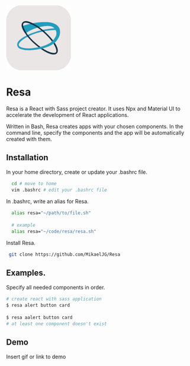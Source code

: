 
![Logo](https://github.com/MikaelJG/resa/blob/master/assets/resa_logo3.png)

# Resa

Resa is a React with Sass project creator. It uses Npx and Material UI to accelerate the development of React applications.

Written in Bash, Resa creates apps with your chosen components. In the command line, specify the components and the app will be automatically created with them.
## Installation
In your home directory, create or update your .bashrc file.
```bash
  cd # move to home
  vim .bashrc # edit your .bashrc file
```
In .bashrc, write an alias for Resa.
```bash
  alias resa="~/path/to/file.sh"

  # example
  alias resa="~/code/resa/resa.sh"
```
Install Resa.
```bash
 git clone https://github.com/MikaelJG/Resa
```
## Examples.

Specify all needed components in order.
```bash
# create react with sass application
$ resa alert button card

$ resa aalert button card
# at least one component doesn't exist
```
## Demo
Insert gif or link to demo

